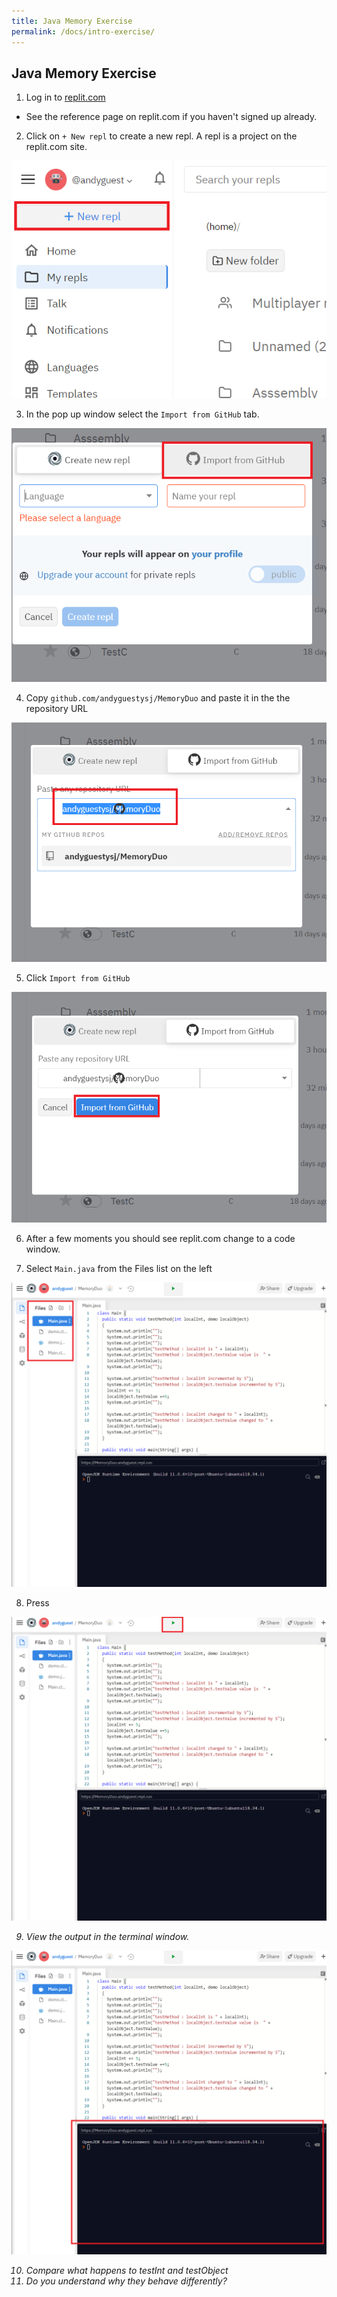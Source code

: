 ```yaml
---
title: Java Memory Exercise
permalink: /docs/intro-exercise/
---
```


## Java Memory Exercise

1. Log in to [replit.com](https://replit.com/)
  * See the reference page on replit.com if you haven't signed up already.

2. Click on `+ New repl` to create a new repl. A repl is a project on the replit.com site.

![alt text](/assets/img/mem-ex-1.png "replit.com New Repl button")  

3. In the pop up window select the `Import from GitHub` tab.

![alt text](/assets/img/mem-ex-2.png "Import from GitHub")  

4. Copy `github.com/andyguestysj/MemoryDuo` and paste it in the the repository URL

![alt text](/assets/img/mem-ex-4.png "Paste Repository Information")  

5. Click `Import from GitHub`

![alt text](/assets/img/mem-ex-5.png "Import from GitHub")  

6. After a few moments you should see replit.com change to a code window.

7. Select `Main.java` from the Files list on the left

![alt text](/assets/img/mem-ex-6.png "Select main.java")  

8. Press <i class="fa fa-play" aria-hidden="true">

![alt text](/assets/img/mem-ex-7.png "Compile & Execute")  

9. View the output in the terminal window.

![alt text](/assets/img/mem-ex-8.png "Output in terminal")  

10. Compare what happens to testInt and testObject
11. Do you understand why they behave differently?